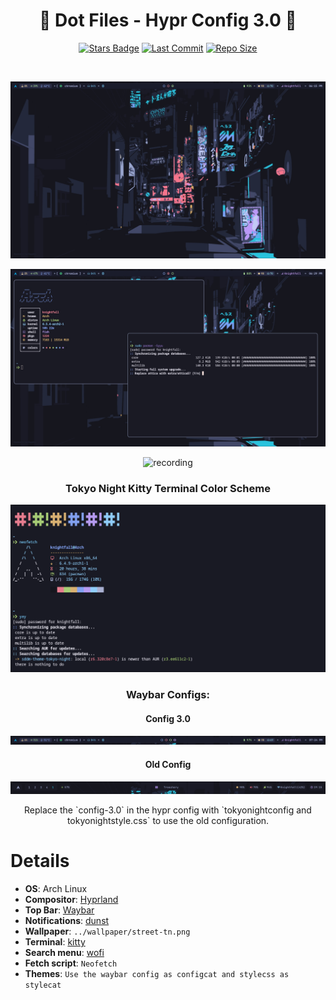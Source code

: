 <div align="center">

# 💠 Dot Files - Hypr Config 3.0 💠

[![Stars Badge](https://img.shields.io/github/stars/knightfall01/Hyprland-i3.svg?style=for-the-badge&color=82a1f1)](https://github.com/knightfall01/Hyprland-i3/stargazers) [![Last Commit](https://img.shields.io/github/last-commit/knightfall01/Hyprland-i3.svg?style=for-the-badge&color=b69bf1)](https://github.com/knightfall01/Hyprland-i3/commits/main) [![Repo Size](https://img.shields.io/github/repo-size/knightfall01/Hyprland-i3.svg?style=for-the-badge&color=90cdfa)](https://github.com/knightfall01/Hyprland-i3)




<br/>

![image](./assets/swappy-20231001_181737.png)
<br>

![image](./assets/swappy-20231001_182925.png)
<br>

![recording](https://github.com/Knightfall01/Hyprland-i3/assets/107239398/776c7548-353e-4cf0-b7f5-2ee29336bdf5)
<br>

### Tokyo Night Kitty Terminal Color Scheme

![image](./assets/kitty-tokyonight.png)

### Waybar Configs:

#### Config 3.0

![image](./assets/swappy-20231001_192442.png)
<br>

#### Old Config

![image](./assets/swappy-20231001_191552.png)
<br>


<p> Replace the `config-3.0` in the hypr config with `tokyonightconfig and tokyonightstyle.css` to use the old configuration. <p>

</div>

# Details
- **OS**: Arch Linux
- **Compositor**: [Hyprland](https://github.com/hyprwm/Hyprland)
- **Top Bar**: [Waybar](https://github.com/Alexays/Waybar/)
- **Notifications**: [dunst](https://github.com/dunst-project/dunst)
- **Wallpaper**: `../wallpaper/street-tn.png`
- **Terminal**: [kitty](https://github.com/kovidgoyal/kitty)
- **Search menu**: [wofi](https://github.com/uncomfyhalomacro/wofi)
- **Fetch script**: `Neofetch`
- **Themes**: `Use the waybar config as configcat and stylecss as stylecat`

